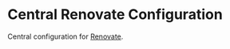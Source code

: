 Central Renovate Configuration
======

Central configuration for [Renovate](https://github.com/renovatebot/renovate).